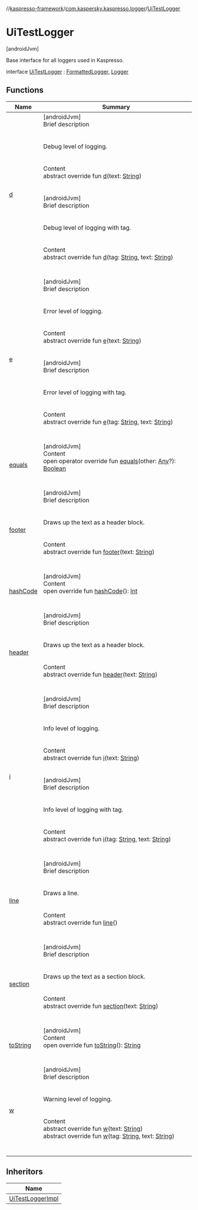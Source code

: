 //[kaspresso-framework](../../index.md)/[com.kaspersky.kaspresso.logger](../index.md)/[UiTestLogger](index.md)



# UiTestLogger  
 [androidJvm] 

Base interface for all loggers used in Kaspresso.

interface [UiTestLogger](index.md) : [FormattedLogger](../-formatted-logger/index.md), [Logger](../-logger/index.md)   


## Functions  
  
|  Name|  Summary| 
|---|---|
| [d](../-logger/d.md)| [androidJvm]  <br>Brief description  <br><br><br>Debug level of logging.<br><br>  <br>Content  <br>abstract override fun [d](../-logger/d.md)(text: [String](https://kotlinlang.org/api/latest/jvm/stdlib/kotlin/-string/index.html))  <br><br><br>[androidJvm]  <br>Brief description  <br><br><br>Debug level of logging with tag.<br><br>  <br>Content  <br>abstract override fun [d](../-logger/d.md)(tag: [String](https://kotlinlang.org/api/latest/jvm/stdlib/kotlin/-string/index.html), text: [String](https://kotlinlang.org/api/latest/jvm/stdlib/kotlin/-string/index.html))  <br><br><br>
| [e](../-logger/e.md)| [androidJvm]  <br>Brief description  <br><br><br>Error level of logging.<br><br>  <br>Content  <br>abstract override fun [e](../-logger/e.md)(text: [String](https://kotlinlang.org/api/latest/jvm/stdlib/kotlin/-string/index.html))  <br><br><br>[androidJvm]  <br>Brief description  <br><br><br>Error level of logging with tag.<br><br>  <br>Content  <br>abstract override fun [e](../-logger/e.md)(tag: [String](https://kotlinlang.org/api/latest/jvm/stdlib/kotlin/-string/index.html), text: [String](https://kotlinlang.org/api/latest/jvm/stdlib/kotlin/-string/index.html))  <br><br><br>
| [equals](https://kotlinlang.org/api/latest/jvm/stdlib/kotlin/-any/equals.html)| [androidJvm]  <br>Content  <br>open operator override fun [equals](https://kotlinlang.org/api/latest/jvm/stdlib/kotlin/-any/equals.html)(other: [Any](https://kotlinlang.org/api/latest/jvm/stdlib/kotlin/-any/index.html)?): [Boolean](https://kotlinlang.org/api/latest/jvm/stdlib/kotlin/-boolean/index.html)  <br><br><br>
| [footer](../-formatted-logger/footer.md)| [androidJvm]  <br>Brief description  <br><br><br>Draws up the text as a header block.<br><br>  <br>Content  <br>abstract override fun [footer](../-formatted-logger/footer.md)(text: [String](https://kotlinlang.org/api/latest/jvm/stdlib/kotlin/-string/index.html))  <br><br><br>
| [hashCode](https://kotlinlang.org/api/latest/jvm/stdlib/kotlin/-any/hash-code.html)| [androidJvm]  <br>Content  <br>open override fun [hashCode](https://kotlinlang.org/api/latest/jvm/stdlib/kotlin/-any/hash-code.html)(): [Int](https://kotlinlang.org/api/latest/jvm/stdlib/kotlin/-int/index.html)  <br><br><br>
| [header](../-formatted-logger/header.md)| [androidJvm]  <br>Brief description  <br><br><br>Draws up the text as a header block.<br><br>  <br>Content  <br>abstract override fun [header](../-formatted-logger/header.md)(text: [String](https://kotlinlang.org/api/latest/jvm/stdlib/kotlin/-string/index.html))  <br><br><br>
| [i](../-logger/i.md)| [androidJvm]  <br>Brief description  <br><br><br>Info level of logging.<br><br>  <br>Content  <br>abstract override fun [i](../-logger/i.md)(text: [String](https://kotlinlang.org/api/latest/jvm/stdlib/kotlin/-string/index.html))  <br><br><br>[androidJvm]  <br>Brief description  <br><br><br>Info level of logging with tag.<br><br>  <br>Content  <br>abstract override fun [i](../-logger/i.md)(tag: [String](https://kotlinlang.org/api/latest/jvm/stdlib/kotlin/-string/index.html), text: [String](https://kotlinlang.org/api/latest/jvm/stdlib/kotlin/-string/index.html))  <br><br><br>
| [line](../-formatted-logger/line.md)| [androidJvm]  <br>Brief description  <br><br><br>Draws a line.<br><br>  <br>Content  <br>abstract override fun [line](../-formatted-logger/line.md)()  <br><br><br>
| [section](../-formatted-logger/section.md)| [androidJvm]  <br>Brief description  <br><br><br>Draws up the text as a section block.<br><br>  <br>Content  <br>abstract override fun [section](../-formatted-logger/section.md)(text: [String](https://kotlinlang.org/api/latest/jvm/stdlib/kotlin/-string/index.html))  <br><br><br>
| [toString](https://kotlinlang.org/api/latest/jvm/stdlib/kotlin/-any/to-string.html)| [androidJvm]  <br>Content  <br>open override fun [toString](https://kotlinlang.org/api/latest/jvm/stdlib/kotlin/-any/to-string.html)(): [String](https://kotlinlang.org/api/latest/jvm/stdlib/kotlin/-string/index.html)  <br><br><br>
| [w](../-logger/w.md)| [androidJvm]  <br>Brief description  <br><br><br>Warning level of logging.<br><br>  <br>Content  <br>abstract override fun [w](../-logger/w.md)(text: [String](https://kotlinlang.org/api/latest/jvm/stdlib/kotlin/-string/index.html))  <br>abstract override fun [w](../-logger/w.md)(tag: [String](https://kotlinlang.org/api/latest/jvm/stdlib/kotlin/-string/index.html), text: [String](https://kotlinlang.org/api/latest/jvm/stdlib/kotlin/-string/index.html))  <br><br><br>


## Inheritors  
  
|  Name| 
|---|
| [UiTestLoggerImpl](../-ui-test-logger-impl/index.md)


